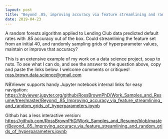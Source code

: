 ```yaml
---
layout: post
title: "Beyond .85, improving accuracy via feature streamlining and random hyperparameter grids"
date: 2019-04-23
---
```


A random forests algorithm applied to Lending Club data predicted default rates with .85 accuracy out of the box. Could streamlining the feature set from an initial 40, and randomly sampling grids of hyperparameter values, maintain or improve that accuracy?

This is an extensive example of my work on a data science project, soup to nuts. To see what I can do, and see the answer to the question above, copy and paste the links below. I welcome comments or critiques! ross.brown.data.science@gmail.com

NBViewer supports handy Jupyter notebook internal links for easy navigation:
https://nbviewer.jupyter.org/github/RossBrownPhD/Work_Samples_and_Resume/tree/master/Beyond_.85_Improving_accuracy_via_feature_streamlining_and_random_grids_of_hyperparameters.ipynb

Github has a less interactive version:
https://github.com/RossBrownPhD/Work_Samples_and_Resume/blob/master/Beyond_.85_Improving_accuracy_via_feature_streamlining_and_random_grids_of_hyperparameters.ipynb
